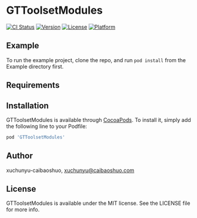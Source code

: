 # GTToolsetModules

[![CI Status](https://img.shields.io/travis/xuchunyu-caibaoshuo/GTToolsetModules.svg?style=flat)](https://travis-ci.org/xuchunyu-caibaoshuo/GTToolsetModules)
[![Version](https://img.shields.io/cocoapods/v/GTToolsetModules.svg?style=flat)](https://cocoapods.org/pods/GTToolsetModules)
[![License](https://img.shields.io/cocoapods/l/GTToolsetModules.svg?style=flat)](https://cocoapods.org/pods/GTToolsetModules)
[![Platform](https://img.shields.io/cocoapods/p/GTToolsetModules.svg?style=flat)](https://cocoapods.org/pods/GTToolsetModules)

## Example

To run the example project, clone the repo, and run `pod install` from the Example directory first.

## Requirements

## Installation

GTToolsetModules is available through [CocoaPods](https://cocoapods.org). To install
it, simply add the following line to your Podfile:

```ruby
pod 'GTToolsetModules'
```

## Author

xuchunyu-caibaoshuo, xuchunyu@caibaoshuo.com

## License

GTToolsetModules is available under the MIT license. See the LICENSE file for more info.
